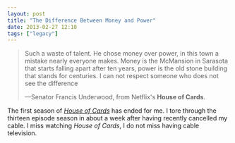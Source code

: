 ```yaml
---
layout: post
title: "The Difference Between Money and Power"
date: 2013-02-27 12:10
tags: ["legacy"]
---
```


<blockquote>
    <p>Such a waste of talent. He chose money over power, in this town a mistake nearly everyone makes. Money is the McMansion in Sarasota that starts falling apart after ten years, power is the old stone building that stands for centuries. I can not respect someone who does not see the difference</p><footer>&mdash;Senator Francis Underwood, from Netflix's <strong>House of Cards</strong>.</footer>
</blockquote>

The first season of _[House of Cards](http://movies.netflix.com/WiMovie/House_of_Cards/70178217?locale=en-US)_ has ended for me. I tore through the thirteen episode season in about a week after having recently cancelled my cable. I miss watching _House of Cards_, I do not miss having cable television.
